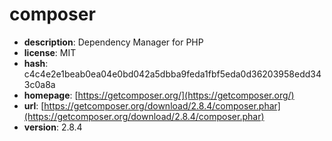 # composer

- **description**: Dependency Manager for PHP
- **license**: MIT
- **hash**: c4c4e2e1beab0ea04e0bd042a5dbba9feda1fbf5eda0d36203958edd343c0a8a
- **homepage**: [https://getcomposer.org/](https://getcomposer.org/)
- **url**: [https://getcomposer.org/download/2.8.4/composer.phar](https://getcomposer.org/download/2.8.4/composer.phar)
- **version**: 2.8.4

